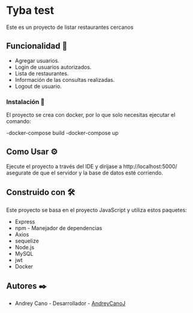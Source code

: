 # Tyba test

Este es un proyecto de listar restaurantes cercanos

## Funcionalidad 🚀

- Agregar usuarios.
- Login de usuarios autorizados.
- Lista de restaurantes.
- Información de las consultas realizadas.
- Logout de usuario.



### Instalación 🔧

El proyecto se crea con docker, por lo que solo necesitas ejecutar el comando:

-docker-compose build
-docker-compose up

## Como Usar ⚙️

Ejecute el proyecto a través del IDE y dirijase a http://localhost:5000/ asegurate de que el servidor y la base de datos esté corriendo.


## Construido con 🛠️

Este proyecto se basa en el proyecto JavaScript y utiliza estos paquetes:

* Express
* npm - Manejador de dependencias
* Axios
* sequelize
* Node.js
* MySQL
* jwt
* Docker



## Autores ✒️


* Andrey Cano - Desarrollador - [AndreyCanoJ](https://github.com/AndreyCanoJ)
